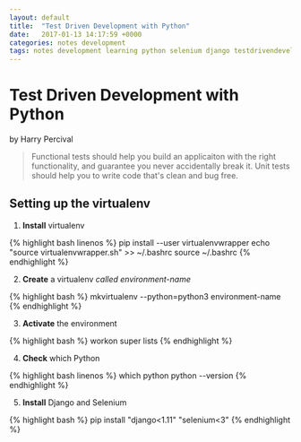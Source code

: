```yaml
---
layout: default
title:  "Test Driven Development with Python"
date:   2017-01-13 14:17:59 +0000
categories: notes development
tags: notes development learning python selenium django testdrivendevelopment
---
```

# Test Driven Development with Python

by Harry Percival


> Functional tests should help you build an applicaiton with the right functionality, and guarantee you never
> accidentally break it.  Unit tests should help you to write code that's clean and bug free.

## Setting up the virtualenv

1. **Install** virtualenv

{% highlight bash linenos %}
pip install --user virtualenvwrapper
echo "source virtualenvwrapper.sh" >> ~/.bashrc
source ~/.bashrc
{% endhighlight %}

2. **Create** a virtualenv *called environment-name*

{% highlight bash %}
mkvirtualenv --python=python3 environment-name
{% endhighlight %}

3. **Activate** the environment

{% highlight bash %}
workon super lists
{% endhighlight %}

4. **Check** which Python

{% highlight bash linenos %}
which python
python --version
{% endhighlight %}

5. **Install** Django and Selenium

{% highlight bash %}
pip install "django<1.11" "selenium<3"
{% endhighlight %}



